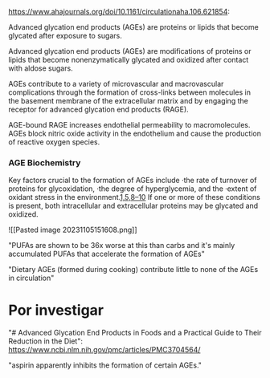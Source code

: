 https://www.ahajournals.org/doi/10.1161/circulationaha.106.621854:


Advanced glycation end products (AGEs) are proteins or lipids that become glycated after exposure to sugars.

Advanced glycation end products (AGEs) are modifications of proteins or lipids that become nonenzymatically glycated and oxidized after contact with aldose sugars.

AGEs contribute to a variety of microvascular and macrovascular complications through the formation of cross-links between molecules in the basement membrane of the extracellular matrix and by engaging the receptor for advanced glycation end products (RAGE).

AGE-bound RAGE increases endothelial permeability to macromolecules. AGEs block nitric oxide activity in the endothelium and cause the production of reactive oxygen species.

### AGE Biochemistry

Key factors crucial to the formation of AGEs include 
·the rate of turnover of proteins for glycoxidation, 
·the degree of hyperglycemia, and the 
·extent of oxidant stress in the environment.[1,5,8–10](https://www.ahajournals.org/doi/10.1161/circulationaha.106.621854#R1-176958)[](https://www.ahajournals.org/doi/10.1161/circulationaha.106.621854#R5-176958)[](https://www.ahajournals.org/doi/10.1161/circulationaha.106.621854#R8-176958)[](https://www.ahajournals.org/doi/10.1161/circulationaha.106.621854#R9-176958)[](https://www.ahajournals.org/doi/10.1161/circulationaha.106.621854#R10-176958) If one or more of these conditions is present, both intracellular and extracellular proteins may be glycated and oxidized.

![[Pasted image 20231105151608.png]]

"PUFAs are shown to be 36x worse at this than carbs and it's mainly accumulated PUFAs that accelerate the formation of AGEs"

"Dietary AGEs (formed during cooking) contribute little to none of the AGEs in circulation"

# Por investigar

"# Advanced Glycation End Products in Foods and a Practical Guide to Their Reduction in the Diet":
https://www.ncbi.nlm.nih.gov/pmc/articles/PMC3704564/

"aspirin apparently inhibits the formation of certain AGEs."